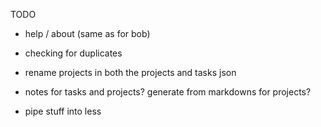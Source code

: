 TODO

- help / about (same as for bob)

- checking for duplicates
- rename projects in both the projects and tasks json

- notes for tasks and projects?  generate from markdowns for projects?

- pipe stuff into less


